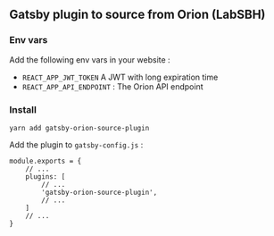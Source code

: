 ## Gatsby plugin to source from Orion (LabSBH)

### Env vars

Add the following env vars in your website :

- `REACT_APP_JWT_TOKEN` A JWT with long expiration time
- `REACT_APP_API_ENDPOINT` : The Orion API endpoint


### Install
`yarn add gatsby-orion-source-plugin`

Add the plugin to `gatsby-config.js` :

```
module.exports = {
    // ...
    plugins: [
        // ...
        'gatsby-orion-source-plugin',
        // ...
    ]
    // ...
}
```
